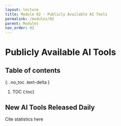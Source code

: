 ```yaml
---
layout: lecture
title: Module 02 - Publicly Available AI Tools
permalink: /modules/02
parent: Modules
nav_order: 02
---
```


# Publicly Available AI Tools


## Table of contents
{: .no_toc .text-delta }

1. TOC
{:toc}


## New AI Tools Released Daily
Cite statistics here